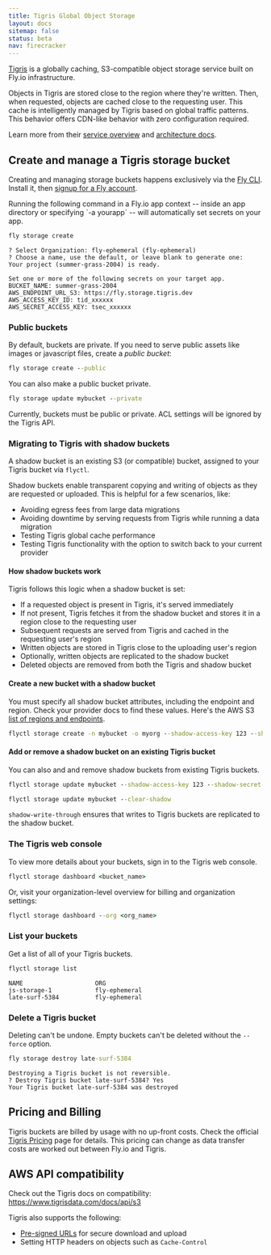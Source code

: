 ```yaml
---
title: Tigris Global Object Storage
layout: docs
sitemap: false
status: beta
nav: firecracker
---
```


[Tigris](https://tigrisdata.com) is a globally caching, S3-compatible object storage service built on Fly.io infrastructure.

Objects in Tigris are stored close to the region where they're written. Then, when requested, objects are cached close to the requesting user. This cache is intelligently managed by Tigris based on global traffic patterns. This behavior offers CDN-like behavior with zero configuration required.

Learn more from their [service overview](https://www.tigrisdata.com/docs/overview/) and [architecture docs](https://www.tigrisdata.com/docs/concepts/architecture/).

## Create and manage a Tigris storage bucket

Creating and managing storage buckets happens exclusively via the [Fly CLI](/docs/hands-on/install-flyctl/). Install it, then [signup for a Fly account](https://fly.io/docs/getting-started/log-in-to-fly/).

<aside class="callout">Running the following command in a Fly.io app context -- inside an app directory or specifying `-a yourapp` -- will automatically set secrets on your app.</aside>

```cmd
fly storage create
```
```output
? Select Organization: fly-ephemeral (fly-ephemeral)
? Choose a name, use the default, or leave blank to generate one:
Your project (summer-grass-2004) is ready.

Set one or more of the following secrets on your target app.
BUCKET_NAME: summer-grass-2004
AWS_ENDPOINT_URL_S3: https://fly.storage.tigris.dev
AWS_ACCESS_KEY_ID: tid_xxxxxx
AWS_SECRET_ACCESS_KEY: tsec_xxxxxx
```

### Public buckets

By default, buckets are private. If you need to serve public assets like images or javascript files, create a *public bucket*:

```cmd
fly storage create --public
```

You can also make a public bucket private.

```cmd
fly storage update mybucket --private
```

Currently, buckets must be public or private. ACL settings will be ignored by the Tigris API.

### Migrating to Tigris with shadow buckets

A shadow bucket is an existing S3 (or compatible) bucket, assigned to your Tigris bucket via `flyctl`.

Shadow buckets enable transparent copying and writing of objects as they are requested or uploaded. This is helpful for a few scenarios, like:

* Avoiding egress fees from large data migrations
* Avoiding downtime by serving requests from Tigris while running a data migration
* Testing Tigris global cache performance
* Testing Tigris functionality with the option to switch back to your current provider

#### How shadow buckets work

Tigris follows this logic when a shadow bucket is set:

* If a requested object is present in Tigris, it's served immediately
* If not present, Tigris fetches it from the shadow bucket and stores it in a region close to the requesting user
* Subsequent requests are served from Tigris and cached in the requesting user's region
* Written objects are stored in Tigris close to the uploading user's region
* Optionally, written objects are replicated to the shadow bucket
* Deleted objects are removed from both the Tigris and shadow bucket

#### Create a new bucket with a shadow bucket

You must specify all shadow bucket attributes, including the endpoint and region. Check your provider docs to find these values. Here's the AWS S3 [list of regions and endpoints](https://docs.aws.amazon.com/general/latest/gr/s3.html).

```cmd
flyctl storage create -n mybucket -o myorg --shadow-access-key 123 --shadow-secret-key abc --shadow-endpoint https://s3.us-east-1.amazonaws.com --shadow-region us-east-1 --shadow-write-through
```

#### Add or remove a shadow bucket on an existing Tigris bucket

You can also and and remove shadow buckets from existing Tigris buckets.

```cmd
flyctl storage update mybucket --shadow-access-key 123 --shadow-secret-key abc --shadow-endpoint https://s3.us-east-1.amazonaws.com --shadow-region us-east-1

flyctl storage update mybucket --clear-shadow
```

`shadow-write-through` ensures that writes to Tigris buckets are replicated to the shadow bucket.

### The Tigris web console

To view more details about your buckets, sign in to the Tigris web console.

```cmd
flyctl storage dashboard <bucket_name>
```

Or, visit your organization-level overview for billing and organization settings:

```cmd
flyctl storage dashboard --org <org_name>
```

### List your buckets
Get a list of all of your Tigris buckets.

```cmd
flyctl storage list
```
```output
NAME                  	ORG
js-storage-1           	fly-ephemeral
late-surf-5384        	fly-ephemeral
```

### Delete a Tigris bucket

Deleting can't be undone. Empty buckets can't be deleted without the `--force` option.

```cmd
fly storage destroy late-surf-5384
```
```output
Destroying a Tigris bucket is not reversible.
? Destroy Tigris bucket late-surf-5384? Yes
Your Tigris bucket late-surf-5384 was destroyed
```

## Pricing and Billing

Tigris buckets are billed by usage with no up-front costs. Check the official [Tigris Pricing](https://www.tigrisdata.com/docs/pricing/) page for details. This pricing can change as data transfer costs are worked out between Fly.io and Tigris.


## AWS API compatibility

Check out the Tigris docs on compatibility: https://www.tigrisdata.com/docs/api/s3

Tigris also supports the following:

* [Pre-signed URLs](https://docs.aws.amazon.com/AmazonS3/latest/userguide/using-presigned-url.html) for secure download and upload
* Setting HTTP headers on objects such as `Cache-Control`